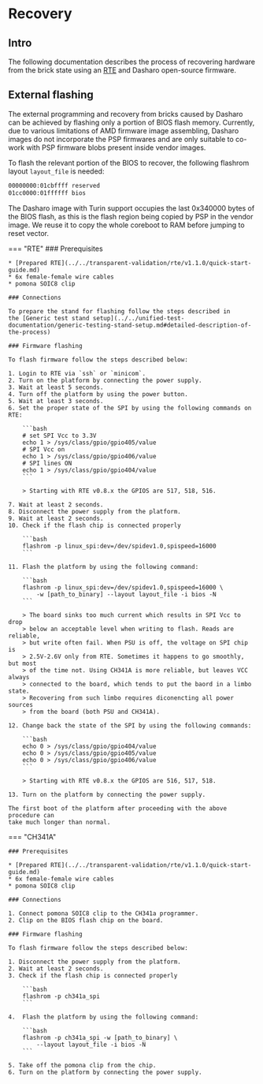 # Recovery

## Intro

The following documentation describes the process of recovering hardware from
the brick state using an [RTE](../../transparent-validation/rte/introduction.md)
and Dasharo open-source firmware.

## External flashing

The external programming and recovery from bricks caused by Dasharo can be
achieved by flashing only a portion of BIOS flash memory. Currently, due to
various limitations of AMD firmware image assembling, Dasharo images do not
incorporate the PSP firmwares and are only suitable to co-work with PSP
firmware blobs present inside vendor images.

To flash the relevant portion of the BIOS to recover, the following flashrom
layout `layout_file` is needed:

```txt
00000000:01cbffff reserved
01cc0000:01ffffff bios
```

The Dasharo image with Turin support occupies the last 0x340000 bytes of the
BIOS flash, as this is the flash region being copied by PSP in the vendor
image. We reuse it to copy the whole coreboot to RAM before jumping to reset
vector.

=== "RTE"
    ### Prerequisites

    * [Prepared RTE](../../transparent-validation/rte/v1.1.0/quick-start-guide.md)
    * 6x female-female wire cables
    * pomona SOIC8 clip

    ### Connections

    To prepare the stand for flashing follow the steps described in
    the [Generic test stand setup](../../unified-test-documentation/generic-testing-stand-setup.md#detailed-description-of-the-process)

    ### Firmware flashing

    To flash firmware follow the steps described below:

    1. Login to RTE via `ssh` or `minicom`.
    2. Turn on the platform by connecting the power supply.
    3. Wait at least 5 seconds.
    4. Turn off the platform by using the power button.
    5. Wait at least 3 seconds.
    6. Set the proper state of the SPI by using the following commands on RTE:

        ```bash
        # set SPI Vcc to 3.3V
        echo 1 > /sys/class/gpio/gpio405/value
        # SPI Vcc on
        echo 1 > /sys/class/gpio/gpio406/value
        # SPI lines ON
        echo 1 > /sys/class/gpio/gpio404/value
        ```

        > Starting with RTE v0.8.x the GPIOS are 517, 518, 516.

    7. Wait at least 2 seconds.
    8. Disconnect the power supply from the platform.
    9. Wait at least 2 seconds.
    10. Check if the flash chip is connected properly

        ```bash
        flashrom -p linux_spi:dev=/dev/spidev1.0,spispeed=16000
        ```

    11. Flash the platform by using the following command:

        ```bash
        flashrom -p linux_spi:dev=/dev/spidev1.0,spispeed=16000 \
            -w [path_to_binary] --layout layout_file -i bios -N
        ```

        > The board sinks too much current which results in SPI Vcc to drop
        > below an acceptable level when writing to flash. Reads are reliable,
        > but write often fail. When PSU is off, the voltage on SPI chip is
        > 2.5V-2.6V only from RTE. Sometimes it happens to go smoothly, but most
        > of the time not. Using CH341A is more reliable, but leaves VCC always
        > connected to the board, which tends to put the baord in a limbo state.
        > Recovering from such limbo requires diconencting all power sources
        > from the board (both PSU and CH341A).

    12. Change back the state of the SPI by using the following commands:

        ```bash
        echo 0 > /sys/class/gpio/gpio404/value
        echo 0 > /sys/class/gpio/gpio405/value
        echo 0 > /sys/class/gpio/gpio406/value
        ```

        > Starting with RTE v0.8.x the GPIOS are 516, 517, 518.

    13. Turn on the platform by connecting the power supply.

    The first boot of the platform after proceeding with the above procedure can
    take much longer than normal.

=== "CH341A"

    ### Prerequisites

    * [Prepared RTE](../../transparent-validation/rte/v1.1.0/quick-start-guide.md)
    * 6x female-female wire cables
    * pomona SOIC8 clip

    ### Connections

    1. Connect pomona SOIC8 clip to the CH341a programmer.
    2. Clip on the BIOS flash chip on the board.

    ### Firmware flashing

    To flash firmware follow the steps described below:

    1. Disconnect the power supply from the platform.
    2. Wait at least 2 seconds.
    3. Check if the flash chip is connected properly

        ```bash
        flashrom -p ch341a_spi
        ```

    4.  Flash the platform by using the following command:

        ```bash
        flashrom -p ch341a_spi -w [path_to_binary] \
            --layout layout_file -i bios -N
        ```

    5. Take off the pomona clip from the chip.
    6. Turn on the platform by connecting the power supply.
